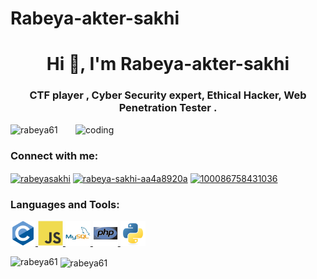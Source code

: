 # Rabeya-akter-sakhi
<h1 align="center">Hi 👋, I'm Rabeya-akter-sakhi</h1>
<h3 align="center">CTF player , Cyber Security expert, Ethical Hacker, Web Penetration Tester .</h3>
<img align="right" alt="coding" width="400" src="https://encrypted-tbn0.gstatic.com/images?q=tbn:ANd9GcQOSpANNWECz0NuLr3OJEWVC1eWP2jTZtdh8g&usqp=CAU">

<p align="left"> <img src="https://komarev.com/ghpvc/?username=rabeya61&label=Profile%20views&color=0e75b6&style=flat" alt="rabeya61" /> </p>

<h3 align="left">Connect with me:</h3>
<p align="left">
<a href="https://twitter.com/rabeyasakhi" target="blank"><img align="center" src="https://raw.githubusercontent.com/rahuldkjain/github-profile-readme-generator/master/src/images/icons/Social/twitter.svg" alt="rabeyasakhi" height="30" width="40" /></a>
<a href="https://linkedin.com/in/rabeya-sakhi-aa4a8920a" target="blank"><img align="center" src="https://raw.githubusercontent.com/rahuldkjain/github-profile-readme-generator/master/src/images/icons/Social/linked-in-alt.svg" alt="rabeya-sakhi-aa4a8920a" height="30" width="40" /></a>
<a href="https://fb.com/100086758431036" target="blank"><img align="center" src="https://raw.githubusercontent.com/rahuldkjain/github-profile-readme-generator/master/src/images/icons/Social/facebook.svg" alt="100086758431036" height="30" width="40" /></a>
</p>

<h3 align="left">Languages and Tools:</h3>
<p align="left"> <a href="https://www.cprogramming.com/" target="_blank" rel="noreferrer"> <img src="https://raw.githubusercontent.com/devicons/devicon/master/icons/c/c-original.svg" alt="c" width="40" height="40"/> </a> <a href="https://developer.mozilla.org/en-US/docs/Web/JavaScript" target="_blank" rel="noreferrer"> <img src="https://raw.githubusercontent.com/devicons/devicon/master/icons/javascript/javascript-original.svg" alt="javascript" width="40" height="40"/> </a> <a href="https://www.mysql.com/" target="_blank" rel="noreferrer"> <img src="https://raw.githubusercontent.com/devicons/devicon/master/icons/mysql/mysql-original-wordmark.svg" alt="mysql" width="40" height="40"/> </a> <a href="https://www.php.net" target="_blank" rel="noreferrer"> <img src="https://raw.githubusercontent.com/devicons/devicon/master/icons/php/php-original.svg" alt="php" width="40" height="40"/> </a> <a href="https://www.python.org" target="_blank" rel="noreferrer"> <img src="https://raw.githubusercontent.com/devicons/devicon/master/icons/python/python-original.svg" alt="python" width="40" height="40"/> </a> </p>

<p><img align="left" src="https://github-readme-stats.vercel.app/api/top-langs?username=rabeya61&show_icons=true&locale=en&layout=compact" alt="rabeya61" /></p>

<p>&nbsp;<img align="center" src="https://github-readme-stats.vercel.app/api?username=rabeya61&show_icons=true&locale=en" alt="rabeya61" /></p>


